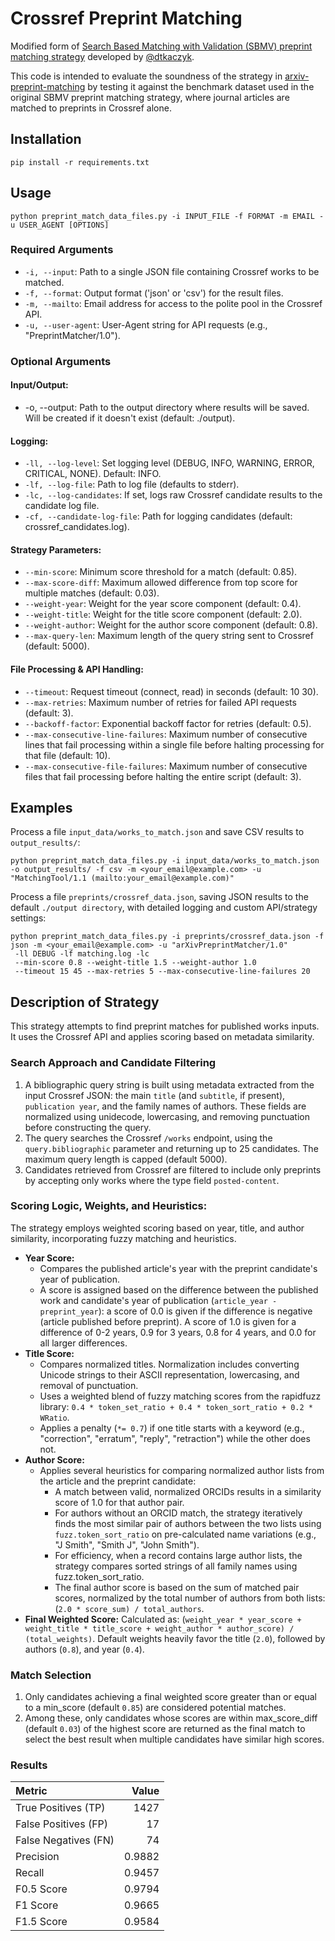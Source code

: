 # **Crossref Preprint Matching**

Modified form of [Search Based Matching with Validation (SBMV) preprint matching strategy](https://gitlab.com/crossref/labs/marple/-/blob/main/strategies_available/preprint_sbmv/strategy.py?ref_type=heads) developed by [@dtkaczyk](https://github.com/dtkaczyk). 

This code is intended to evaluate the soundness of the strategy in [arxiv-preprint-matching](https://github.com/cometadata/arxiv-preprint-matching) by testing it against the benchmark dataset used in the original SBMV preprint matching strategy, where journal articles are matched to preprints in Crossref alone.


## **Installation**
```
pip install -r requirements.txt
```
## **Usage**
```
python preprint_match_data_files.py -i INPUT_FILE -f FORMAT -m EMAIL -u USER_AGENT [OPTIONS]
```
### **Required Arguments**

* `-i, --input`: Path to a single JSON file containing Crossref works to be matched.  
* `-f, --format`: Output format ('json' or 'csv') for the result files.  
* `-m, --mailto`: Email address for access to the polite pool in the Crossref API.  
* `-u, --user-agent`: User-Agent string for API requests (e.g., "PreprintMatcher/1.0").

### **Optional Arguments**

#### **Input/Output:**

* -o, --output: Path to the output directory where results will be saved. Will be created if it doesn't exist (default: ./output).

#### **Logging:**

* `-ll, --log-level`: Set logging level (DEBUG, INFO, WARNING, ERROR, CRITICAL, NONE). Default: INFO.  
* `-lf, --log-file`: Path to log file (defaults to stderr).  
* `-lc, --log-candidates`: If set, logs raw Crossref candidate results to the candidate log file.  
* `-cf, --candidate-log-file`: Path for logging candidates (default: crossref_candidates.log).

#### **Strategy Parameters:**

* `--min-score`: Minimum score threshold for a match (default: 0.85).  
* `--max-score-diff`: Maximum allowed difference from top score for multiple matches (default: 0.03).  
* `--weight-year`: Weight for the year score component (default: 0.4).  
* `--weight-title`: Weight for the title score component (default: 2.0).  
* `--weight-author`: Weight for the author score component (default: 0.8).  
* `--max-query-len`: Maximum length of the query string sent to Crossref (default: 5000).

#### **File Processing & API Handling:**

* `--timeout`: Request timeout (connect, read) in seconds (default: 10 30).  
* `--max-retries`: Maximum number of retries for failed API requests (default: 3).  
* `--backoff-factor`: Exponential backoff factor for retries (default: 0.5).  
* `--max-consecutive-line-failures`: Maximum number of consecutive lines that fail processing within a single file before halting processing for that file (default: 10).  
* `--max-consecutive-file-failures`: Maximum number of consecutive files that fail processing before halting the entire script (default: 3).

## **Examples**

Process a file `input_data/works_to_match.json` and save CSV results to `output_results/`:

```
python preprint_match_data_files.py -i input_data/works_to_match.json -o output_results/ -f csv -m <your_email@example.com> -u "MatchingTool/1.1 (mailto:your_email@example.com)"
```

Process a file `preprints/crossref_data.json`, saving JSON results to the default `./output directory`, with detailed logging and custom API/strategy settings:

```
python preprint_match_data_files.py -i preprints/crossref_data.json -f json -m <your_email@example.com> -u "arXivPreprintMatcher/1.0"   
 -ll DEBUG -lf matching.log -lc   
 --min-score 0.8 --weight-title 1.5 --weight-author 1.0   
 --timeout 15 45 --max-retries 5 --max-consecutive-line-failures 20
```

## **Description of Strategy**

This strategy attempts to find preprint matches for published works inputs. It uses the Crossref API and applies scoring based on metadata similarity.

### Search Approach and Candidate Filtering

1. A bibliographic query string is built using metadata extracted from the input Crossref JSON: the main `title` (and `subtitle`, if present), `publication year`, and the family names of authors. These fields are normalized using unidecode, lowercasing, and removing punctuation before constructing the query.  
2. The query searches the Crossref `/works` endpoint, using the `query.bibliographic` parameter and returning up to 25 candidates. The maximum query length is capped (default 5000).  
3. Candidates retrieved from Crossref are filtered to include only preprints by accepting only works where the type field `posted-content`.

### Scoring Logic, Weights, and Heuristics:

The strategy employs weighted scoring based on year, title, and author similarity, incorporating fuzzy matching and heuristics.

* **Year Score:**  
  * Compares the published article's year with the preprint candidate's year of publication.  
  * A score is assigned based on the difference between the published work and candidate's year of publication (`article_year - preprint_year`): a score of 0.0 is given if the difference is negative (article published before preprint). A score of 1.0 is given for a difference of 0-2 years, 0.9 for 3 years, 0.8 for 4 years, and 0.0 for all larger differences. 
* **Title Score:**  
  * Compares normalized titles. Normalization includes converting Unicode strings to their ASCII representation, lowercasing, and removal of punctuation.  
  * Uses a weighted blend of fuzzy matching scores from the rapidfuzz library: `0.4 * token_set_ratio + 0.4 * token_sort_ratio + 0.2 * WRatio`.  
  * Applies a penalty (`*= 0.7`) if one title starts with a keyword (e.g., "correction", "erratum", "reply", "retraction") while the other does not.  
* **Author Score:**  
  * Applies several heuristics for comparing normalized author lists from the article and the preprint candidate:  
    * A match between valid, normalized ORCIDs results in a similarity score of 1.0 for that author pair.  
    * For authors without an ORCID match, the strategy iteratively finds the most similar pair of authors between the two lists using `fuzz.token_sort_ratio` on pre-calculated name variations (e.g., "J Smith", "Smith J", "John Smith").  
    * For efficiency, when a record contains large author lists, the strategy compares sorted strings of all family names using fuzz.token_sort_ratio.  
    * The final author score is based on the sum of matched pair scores, normalized by the total number of authors from both lists: (`2.0 * score_sum) / total_authors`.  
* **Final Weighted Score:** Calculated as: (`weight_year * year_score + weight_title * title_score + weight_author * author_score) / (total_weights)`. Default weights heavily favor the title (`2.0`), followed by authors (`0.8`), and year (`0.4`).

### Match Selection

1. Only candidates achieving a final weighted score greater than or equal to a min_score (default `0.85`) are considered potential matches.  
2. Among these, only candidates whose scores are within max_score_diff (default `0.03`) of the highest score are returned as the final match to select the best result when multiple candidates have similar high scores.

### Results

| Metric                    |     Value |  
|:--------------------------|----------:|  
| True Positives (TP)       | 1427      |  
| False Positives (FP)      |   17      |  
| False Negatives (FN)      |   74      |  
| Precision                 |    0.9882 |  
| Recall                    |    0.9457 |  
| F0.5 Score                |    0.9794 |
| F1 Score                  |    0.9665 |
| F1.5 Score                |    0.9584 |
